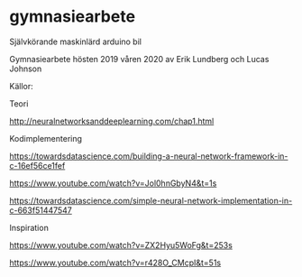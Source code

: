 # gymnasiearbete
Självkörande maskinlärd arduino bil

Gymnasiearbete hösten 2019 våren 2020 av Erik Lundberg och Lucas Johnson

Källor:

Teori

http://neuralnetworksanddeeplearning.com/chap1.html

Kodimplementering

https://towardsdatascience.com/building-a-neural-network-framework-in-c-16ef56ce1fef

https://www.youtube.com/watch?v=Jol0hnGbyN4&t=1s

https://towardsdatascience.com/simple-neural-network-implementation-in-c-663f51447547


Inspiration

https://www.youtube.com/watch?v=ZX2Hyu5WoFg&t=253s

https://www.youtube.com/watch?v=r428O_CMcpI&t=51s
